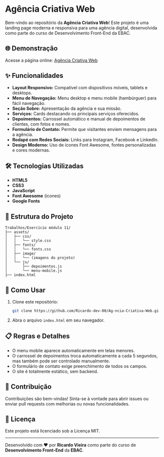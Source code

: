 # Agência Criativa Web

Bem-vindo ao repositório da **Agência Criativa Web**! Este projeto é uma landing page moderna e responsiva para uma agência digital, desenvolvida como parte do curso de Desenvolvimento Front-End da EBAC.

## 🌐 Demonstração

Acesse a página online: [Agência Criativa Web](https://ricardo-dev-00.github.io/Ag-ncia-Criativa-Web/)

## ✨ Funcionalidades

- **Layout Responsivo:** Compatível com dispositivos móveis, tablets e desktops.
- **Menu de Navegação:** Menu desktop e menu mobile (hambúrguer) para fácil navegação.
- **Seção Sobre:** Apresentação da agência e sua missão.
- **Serviços:** Cards destacando os principais serviços oferecidos.
- **Depoimentos:** Carrossel automático e manual de depoimentos de clientes, com fotos e nomes.
- **Formulário de Contato:** Permite que visitantes enviem mensagens para a agência.
- **Rodapé com Redes Sociais:** Links para Instagram, Facebook e LinkedIn.
- **Design Moderno:** Uso de ícones Font Awesome, fontes personalizadas e cores modernas.

## 🛠️ Tecnologias Utilizadas

- **HTML5**
- **CSS3**
- **JavaScript**
- **Font Awesome** (ícones)
- **Google Fonts**

## 📁 Estrutura do Projeto

```
Trabalhos/Exercício módulo 11/
├── assets/
│   ├── css/
│   │   └── style.css
│   ├── fonts/
│   │   └── fonts.css
│   ├── image/
│   │   └── (imagens do projeto)
│   └── js/
│       ├── depoimentos.js
│       └── menu-mobile.js
├── index.html
```

## 🚀 Como Usar

1. Clone este repositório:
   ```bash
   git clone https://github.com/Ricardo-dev-00/Ag-ncia-Criativa-Web.git
   ```
2. Abra o arquivo `index.html` em seu navegador.

## 📋 Regras e Detalhes

- O menu mobile aparece automaticamente em telas menores.
- O carrossel de depoimentos troca automaticamente a cada 5 segundos, mas também pode ser controlado manualmente.
- O formulário de contato exige preenchimento de todos os campos.
- O site é totalmente estático, sem backend.

## 🤝 Contribuição

Contribuições são bem-vindas! Sinta-se à vontade para abrir issues ou enviar pull requests com melhorias ou novas funcionalidades.

## 📜 Licença

Este projeto está licenciado sob a Licença MIT.

---

Desenvolvido com ❤️ por **Ricardo Vieira** como parte do curso de **Desenvolvimento Front-End** da **EBAC**.
